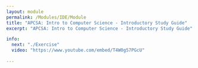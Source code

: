 ```yaml
---
layout: module
permalink: /Modules/IDE/Module
title: "APCSA: Intro to Computer Science - Introductory Study Guide"
excerpt: "APCSA: Intro to Computer Science - Introductory Study Guide"

info:
  next: "./Exercise"
  video: "https://www.youtube.com/embed/T4W0g57PGcU"
  
---
```

